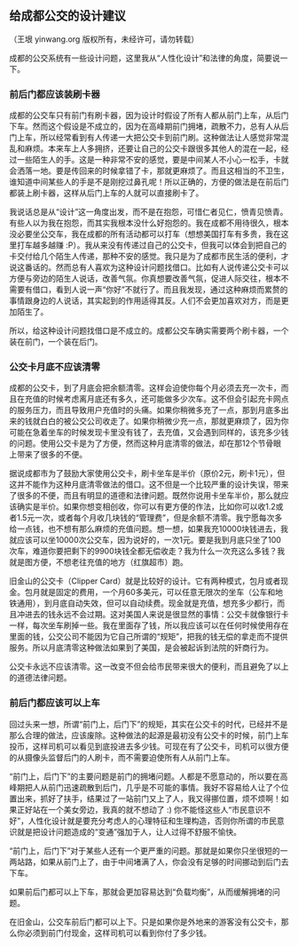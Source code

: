 

## 给成都公交的设计建议

（王垠 yinwang.org 版权所有，未经许可，请勿转载）

成都的公交系统有一些设计问题，这里我从“人性化设计”和法律的角度，简要说一下。

### 前后门都应该装刷卡器

成都的公交车只有前门有刷卡器，因为设计时假设了所有人都从前门上车，从后门下车。然而这个假设是不成立的，因为在高峰期前门拥堵，疏散不力，总有人从后门上车，所以经常看到有人传递一大把公交卡到前门刷。这种做法让人感觉非常混乱和麻烦。本来车上人多拥挤，还要让自己的公交卡跟很多其他人的混在一起，经过一些陌生人的手。这是一种非常不安的感觉，要是中间某人不小心一松手，卡就会洒落一地。要是传回来的时候拿错了卡，那就更麻烦了。而且这相当的不卫生，谁知道中间某些人的手是不是刚挖过鼻孔呢！所以正确的，方便的做法是在前后门都装上刷卡器，这样从后门上车的人就可以直接刷卡了。

我说话总是从“设计”这一角度出发，而不是在抱怨，可惜仁者见仁，愤青见愤青。有些人以为我在抱怨，而其实我根本没什么好抱怨的。我在成都不用待很久，根本没必要坐公交车，我在成都的所有活动都可以打车（想想美国打车有多贵，我在这里打车越多越赚 :P）。我从来没有传递过自己的公交卡，但我可以体会到把自己的卡交付给几个陌生人传递，那种不安的感觉。我只是为了成都市民生活的便利，才说这番话的。然而总有人喜欢为这种设计问题找借口。比如有人说传递公交卡可以方便与旁边的陌生人说话，改善气氛。你真想要改善气氛，促进人际交往，根本不需要有借口，看到人说一声“你好”不就行了。而且我发现，通过这种麻烦而累赘的事情跟身边的人说话，其实起到的作用适得其反。人们不会更加喜欢对方，而是更加陌生了。

所以，给这种设计问题找借口是不成立的。成都公交车确实需要两个刷卡器，一个装在前门，一个装在后门。

### 公交卡月底不应该清零

成都的公交卡，到了月底会把余额清零。这样会迫使你每个月必须去充一次卡，而且在充值的时候考虑离月底还有多久，还可能做多少次车。这不但会引起充卡网点的服务压力，而且导致用户充值时的头痛。如果你稍微多充了一点，那到月底多出来的钱就白白的被公交公司收走了。如果你稍微少充一点，那就更麻烦了，因为你可能在急着坐车的时候发现卡里没有钱了，去充值，又会遇到同样的，该充多少钱的问题。使用公交卡是为了方便，然而这种月底清零的做法，却在那12个节骨眼上带来了很多的不便。

据说成都市为了鼓励大家使用公交卡，刷卡坐车是半价（原价2元，刷卡1元），但这并不能作为这种月底清零做法的借口。这不但是一个比较严重的设计失误，带来了很多的不便，而且有明显的道德和法律问题。既然你说用卡坐车半价，那么就应该确实是半价。如果你想变相创收，你可以有更方便的作法，比如你可以收1.2或者1.5元一次，或者每个月收几块钱的“管理费”，但是余额不清零。我宁愿每次多给一点钱，也不想有那么麻烦的充值问题。想一想，如果我充10000块钱进去，我就应该可以坐10000次公交车，因为说好的，一次1元。要是我到月底只坐了100次车，难道你要把剩下的9900块钱全都无偿收走？我为什么一次充这么多钱？我就是图方便，不想老往充值的地方（红旗超市）跑。

旧金山的公交卡（Clipper Card）就是比较好的设计。它有两种模式，包月或者现金。包月就是固定的费用，一个月60多美元，可以任意无限次的坐车（公车和地铁通用），到月底自动失效，但可以自动续费。现金就是充值，想充多少都行，而且冲进去的钱永远不会过期。这对美国人来说是很显然的事情：公交卡就像银行卡一样，每次坐车刷掉一些。我在里面存了钱，所以我应该可以在任何时候使用存在里面的钱，公交公司不能因为它自己所谓的“规矩”，把我的钱无偿的拿走而不提供服务。所以月底清零这种做法如果到了美国，是会被起诉到法院的奸商行为。

公交卡永远不应该清零。这一改变不但会给市民带来很大的便利，而且避免了以上的道德法律问题。

### 前后门都应该可以上车

回过头来一想，所谓“前门上，后门下”的规矩，其实在公交卡的时代，已经并不是那么合理的做法，应该废除。这种做法的起源是最初没有公交卡的时候，前门上车投币，这样司机可以看见到底投进去多少钱。可现在有了公交卡，司机可以很方便的从摄像头监督后门的人刷卡，而不需要迫使所有人从前门上车。

“前门上，后门下”的主要问题是前门的拥堵问题。人都是不愿意动的，所以要在高峰期把人从前门迅速疏散到后门，几乎是不可能的事情。我好不容易给人让了个位置出来，抓好了扶手，结果过了一站前门又上了人，我又得挪位置，烦不烦啊！如果正好站在一个美女旁边，我真的就不想动了 :) 你不能怪这些人“市民意识不好”，人性化设计就是要充分考虑人的心理特征和生理构造，否则你所谓的市民意识就是把设计问题造成的“变通”强加于人，让人过得不舒服不愉快。

“前门上，后门下”对于某些人还有一个更严重的问题。那就是如果你只坐很短的一两站路，如果从前门上了，由于中间堵满了人，你会没有足够的时间挪动到后门去下车。

如果前后门都可以上下车，那就会更加容易达到“负载均衡”，从而缓解拥堵的问题。

在旧金山，公交车前后门都可以上下。只是如果你是外地来的游客没有公交卡，那么你必须到前门付现金，这样司机可以看到你付了多少钱。

